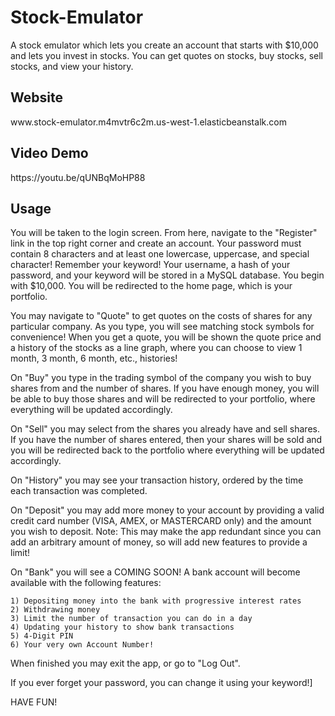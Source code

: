 # Stock-Emulator
A stock emulator which lets you create an account that starts with $10,000 and lets you invest in stocks. You can get quotes on stocks, buy stocks, sell stocks, and view your history.

<h2> Website </h2>
www.stock-emulator.m4mvtr6c2m.us-west-1.elasticbeanstalk.com 

<h2> Video Demo </h2>
https://youtu.be/qUNBqMoHP88

<h2> Usage </h2>
You will be taken to the login screen. From here, navigate to the "Register" link in the top right corner and create an account. Your password must contain 8 characters and at least one lowercase, uppercase, and special character! Remember your keyword! Your username, a hash of your password, and your keyword will be stored in a MySQL database. You begin with $10,000. You will be redirected to the home page, which is your portfolio.

You may navigate to "Quote" to get quotes on the costs of shares for any particular company. As you type, you will see matching stock symbols for convenience! When you get a quote, you will be shown the quote price and a history of the stocks as a line graph, where you can choose to view 1 month, 3 month, 6 month, etc., histories!

On "Buy" you type in the trading symbol of the company you wish to buy shares from and the number of shares. If you have enough money, you will be able to buy those shares and will be redirected to your portfolio, where everything will be updated accordingly.

On "Sell" you may select from the shares you already have and sell shares. If you have the number of shares entered, then your shares will be sold and you will be redirected back to the portfolio where everything will be updated accordingly.

On "History" you may see your transaction history, ordered by the time each transaction was completed.

On "Deposit" you may add more money to your account by providing a valid credit card number (VISA, AMEX, or MASTERCARD only) and the amount you wish to deposit.
Note: This may make the app redundant since you can add an arbitrary amount of money, so will add new features to provide a limit!

On "Bank" you will see a COMING SOON! A bank account will become available with the following features:
 
    1) Depositing money into the bank with progressive interest rates
    2) Withdrawing money
    3) Limit the number of transaction you can do in a day
    4) Updating your history to show bank transactions
    5) 4-Digit PIN
    6) Your very own Account Number!
    
When finished you may exit the app, or go to "Log Out".

If you ever forget your password, you can change it using your keyword!]

HAVE FUN!
